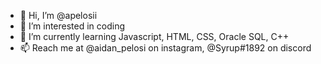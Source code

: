 - 👋 Hi, I’m @apelosii
- 👀 I’m interested in coding
- 🌱 I’m currently learning Javascript, HTML, CSS, Oracle SQL, C++
- 📫 Reach me at @aidan_pelosi on instagram, @Syrup#1892 on discord
